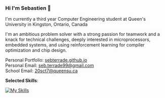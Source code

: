 ### Hi I'm Sebastien 👋
I'm currently a third year Computer Engineering student at Queen's University in Kingston, Ontario, Canada

I'm an ambitious problem solver with a strong passion for teamwork and a knack for technical challenges, deeply interested in microprocessors, embedded systems, and using reinforcement learning for compiler optimization and chip design.

Personal Portfolio: [sebterrade.github.io](sebterrade.github.io)\
Personal Email: [seb.terrade99@gmail.com](seb.terrade99@gmail.com)\
School Email: [20sct7@queensu.ca](20sct7@queensu.ca)

**Selected Skills**:

[![My Skills](https://skillicons.dev/icons?i=c,cpp,java,py,rust,git,github,mysqlfigma,vscode,arduino)]([https://skillicons.dev](https://github.com/sebterrade/))

<!--
**sebterrade/sebterrade** is a ✨ _special_ ✨ repository because its `README.md` (this file) appears on your GitHub profile.

Here are some ideas to get you started:

- 🔭 I’m currently working on ...
- 🌱 I’m currently learning ...
- 👯 I’m looking to collaborate on ...
- 🤔 I’m looking for help with ...
- 💬 Ask me about ...
- 📫 How to reach me: ...
- 😄 Pronouns: ...
- ⚡ Fun fact: ...
-->
